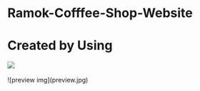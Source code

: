 ﻿# Ramok-Cofffee-Shop-Website
# Created by Using 

<p align="left">
  <a href="https://skillicons.dev">
    <img src="https://skillicons.dev/icons?i=git,html,css,js"/>
  </a>
</p>
![preview img](preview.jpg)
